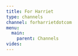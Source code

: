 ```yaml
---
title: For Harriet
type: channels
channel: forharrietdotcom
menu:
  main:
    parent: Channels
vides:
---
```

